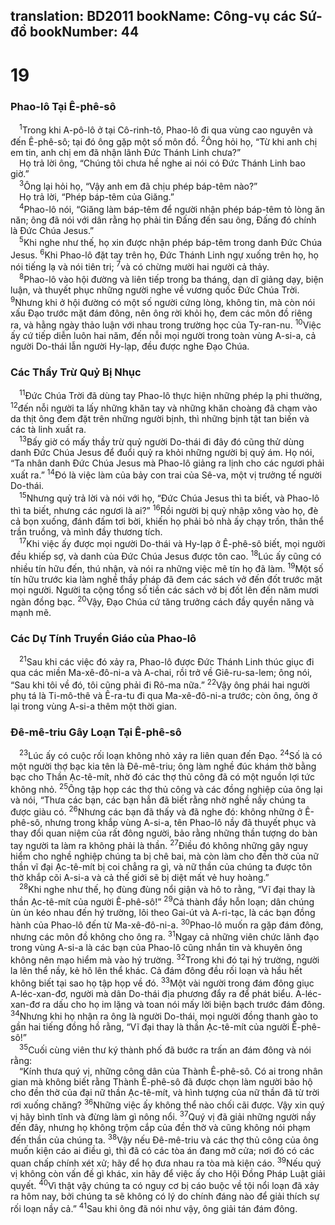 translation: BD2011
bookName: Công-vụ các Sứ-đồ 
bookNumber: 44
-------

<div class="title"><h1>19</h1><h3>Phao-lô Tại Ê-phê-sô</h3></div>
<span class="verse cong_19_1"> <sup>1</sup>Trong khi A-pô-lô ở tại Cô-rinh-tô, Phao-lô đi qua vùng cao nguyên và đến Ê-phê-sô; tại đó ông gặp một số môn đồ. </span>
<span class="verse cong_19_2"><sup>2</sup>Ông hỏi họ, “Từ khi anh chị em tin, anh chị em đã nhận lãnh Ðức Thánh Linh chưa?”<br/> Họ trả lời ông, “Chúng tôi chưa hề nghe ai nói có Ðức Thánh Linh bao giờ.”<br/></span>
<span class="verse cong_19_3"> <sup>3</sup>Ông lại hỏi họ, “Vậy anh em đã chịu phép báp-têm nào?”<br/> Họ trả lời, “Phép báp-têm của Giăng.”<br/></span>
<span class="verse cong_19_4"> <sup>4</sup>Phao-lô nói, “Giăng làm báp-têm để người nhận phép báp-têm tỏ lòng ăn năn; ông đã nói với dân rằng họ phải tin Ðấng đến sau ông, Ðấng đó chính là Ðức Chúa Jesus.”<br/></span>
<span class="verse cong_19_5"> <sup>5</sup>Khi nghe như thế, họ xin được nhận phép báp-têm trong danh Ðức Chúa Jesus. </span>
<span class="verse cong_19_6"><sup>6</sup>Khi Phao-lô đặt tay trên họ, Ðức Thánh Linh ngự xuống trên họ, họ nói tiếng lạ và nói tiên tri; </span>
<span class="verse cong_19_7"><sup>7</sup>và có chừng mười hai người cả thảy.<br/></span>
<span class="verse cong_19_8"> <sup>8</sup>Phao-lô vào hội đường và liên tiếp trong ba tháng, dạn dĩ giảng dạy, biện luận, và thuyết phục những người nghe về vương quốc Ðức Chúa Trời. </span>
<span class="verse cong_19_9"><sup>9</sup>Nhưng khi ở hội đường có một số người cứng lòng, không tin, mà còn nói xấu Ðạo trước mặt đám đông, nên ông rời khỏi họ, đem các môn đồ riêng ra, và hằng ngày thảo luận với nhau trong trường học của Ty-ran-nu. </span>
<span class="verse cong_19_10"><sup>10</sup>Việc ấy cứ tiếp diễn luôn hai năm, đến nỗi mọi người trong toàn vùng A-si-a, cả người Do-thái lẫn người Hy-lạp, đều được nghe Ðạo Chúa. <br/></span>
<div class="title"><h3>Các Thầy Trừ Quỷ Bị Nhục</h3></div>
<span class="verse cong_19_11"> <sup>11</sup>Ðức Chúa Trời đã dùng tay Phao-lô thực hiện những phép lạ phi thường, </span>
<span class="verse cong_19_12"><sup>12</sup>đến nỗi người ta lấy những khăn tay và những khăn choàng đã chạm vào da thịt ông đem đặt trên những người bịnh, thì những bịnh tật tan biến và các tà linh xuất ra.<br/></span>
<span class="verse cong_19_13"> <sup>13</sup>Bấy giờ có mấy thầy trừ quỷ người Do-thái đi đây đó cũng thử dùng danh Ðức Chúa Jesus để đuổi quỷ ra khỏi những người bị quỷ ám. Họ nói, “Ta nhân danh Ðức Chúa Jesus mà Phao-lô giảng ra lịnh cho các ngươi phải xuất ra.” </span>
<span class="verse cong_19_14"><sup>14</sup>Ðó là việc làm của bảy con trai của Sê-va, một vị trưởng tế người Do-thái.<br/></span>
<span class="verse cong_19_15"> <sup>15</sup>Nhưng quỷ trả lời và nói với họ, “Ðức Chúa Jesus thì ta biết, và Phao-lô thì ta biết, nhưng các ngươi là ai?” </span>
<span class="verse cong_19_16"><sup>16</sup>Rồi người bị quỷ nhập xông vào họ, đè cả bọn xuống, đánh đấm tơi bời, khiến họ phải bỏ nhà ấy chạy trốn, thân thể trần truồng, và mình đầy thương tích.<br/></span>
<span class="verse cong_19_17"> <sup>17</sup>Khi việc ấy được mọi người Do-thái và Hy-lạp ở Ê-phê-sô biết, mọi người đều khiếp sợ, và danh của Ðức Chúa Jesus được tôn cao. </span>
<span class="verse cong_19_18"><sup>18</sup>Lúc ấy cũng có nhiều tín hữu đến, thú nhận, và nói ra những việc mê tín họ đã làm. </span>
<span class="verse cong_19_19"><sup>19</sup>Một số tín hữu trước kia làm nghề thầy pháp đã đem các sách vở đến đốt trước mặt mọi người. Người ta cộng tổng số tiền các sách vở bị đốt lên đến năm mươi ngàn đồng bạc. </span>
<span class="verse cong_19_20"><sup>20</sup>Vậy, Ðạo Chúa cứ tăng trưởng cách đầy quyền năng và mạnh mẽ.<br/></span>
<div class="title"><h3>Các Dự Tính Truyền Giáo của Phao-lô</h3></div>
<span class="verse cong_19_21"> <sup>21</sup>Sau khi các việc đó xảy ra, Phao-lô được Ðức Thánh Linh thúc giục đi qua các miền Ma-xê-đô-ni-a và A-chai, rồi trở về Giê-ru-sa-lem; ông nói, “Sau khi tôi về đó, tôi cũng phải đi Rô-ma nữa.” </span>
<span class="verse cong_19_22"><sup>22</sup>Vậy ông phái hai người phụ tá là Ti-mô-thê và Ê-ra-tu đi qua Ma-xê-đô-ni-a trước; còn ông, ông ở lại trong vùng A-si-a thêm một thời gian.<br/></span>
<div class="title"><h3>Ðê-mê-triu Gây Loạn Tại Ê-phê-sô</h3></div>
<span class="verse cong_19_23"> <sup>23</sup>Lúc ấy có cuộc rối loạn không nhỏ xảy ra liên quan đến Ðạo. </span>
<span class="verse cong_19_24"><sup>24</sup>Số là có một người thợ bạc kia tên là Ðê-mê-triu; ông làm nghề đúc khám thờ bằng bạc cho Thần Ạc-tê-mít, nhờ đó các thợ thủ công đã có một nguồn lợi tức không nhỏ. </span>
<span class="verse cong_19_25"><sup>25</sup>Ông tập họp các thợ thủ công và các đồng nghiệp của ông lại và nói, “Thưa các bạn, các bạn hẳn đã biết rằng nhờ nghề nầy chúng ta được giàu có. </span>
<span class="verse cong_19_26"><sup>26</sup>Nhưng các bạn đã thấy và đã nghe đó: không những ở Ê-phê-sô, nhưng trong khắp vùng A-si-a, tên Phao-lô nầy đã thuyết phục và thay đổi quan niệm của rất đông người, bảo rằng những thần tượng do bàn tay người ta làm ra không phải là thần. </span>
<span class="verse cong_19_27"><sup>27</sup>Ðiều đó không những gây nguy hiểm cho nghề nghiệp chúng ta bị chê bai, mà còn làm cho đền thờ của nữ thần vĩ đại Ạc-tê-mít bị coi chẳng ra gì, và nữ thần của chúng ta được tôn thờ khắp cõi A-si-a và cả thế giới sẽ bị diệt mất vẻ huy hoàng.”<br/></span>
<span class="verse cong_19_28"> <sup>28</sup>Khi nghe như thế, họ đùng đùng nổi giận và hô to rằng, “Vĩ đại thay là thần Ạc-tê-mít của người Ê-phê-sô!” </span>
<span class="verse cong_19_29"><sup>29</sup>Cả thành đầy hỗn loạn; dân chúng ùn ùn kéo nhau đến hý trường, lôi theo Gai-út và A-ri-tạc, là các bạn đồng hành của Phao-lô đến từ Ma-xê-đô-ni-a. </span>
<span class="verse cong_19_30"><sup>30</sup>Phao-lô muốn ra gặp đám đông, nhưng các môn đồ không cho ông ra. </span>
<span class="verse cong_19_31"><sup>31</sup>Ngay cả những viên chức lãnh đạo trong vùng A-si-a là các bạn của Phao-lô cũng nhắn tin và khuyên ông không nên mạo hiểm mà vào hý trường. </span>
<span class="verse cong_19_32"><sup>32</sup>Trong khi đó tại hý trường, người la lên thể nầy, kẻ hô lên thể khác. Cả đám đông đều rối loạn và hầu hết không biết tại sao họ tập họp về đó. </span>
<span class="verse cong_19_33"><sup>33</sup>Một vài người trong đám đông giục A-léc-xan-đơ, người mà dân Do-thái địa phương đẩy ra để phát biểu. A-léc-xan-đơ ra dấu cho họ im lặng và toan nói mấy lời biện bạch trước đám đông. </span>
<span class="verse cong_19_34"><sup>34</sup>Nhưng khi họ nhận ra ông là người Do-thái, mọi người đồng thanh gào to gần hai tiếng đồng hồ rằng, “Vĩ đại thay là thần Ạc-tê-mít của người Ê-phê-sô!”<br/></span>
<span class="verse cong_19_35"> <sup>35</sup>Cuối cùng viên thư ký thành phố đã bước ra trấn an đám đông và nói rằng:<br/> “Kính thưa quý vị, những công dân của Thành Ê-phê-sô. Có ai trong nhân gian mà không biết rằng Thành Ê-phê-sô đã được chọn làm người bảo hộ cho đền thờ của đại nữ thần Ạc-tê-mít, và hình tượng của nữ thần đã từ trời rơi xuống chăng? </span>
<span class="verse cong_19_36"><sup>36</sup>Những việc ấy không thể nào chối cãi được. Vậy xin quý vị hãy bình tĩnh và đừng làm gì nông nổi. </span>
<span class="verse cong_19_37"><sup>37</sup>Quý vị đã giải những người nầy đến đây, nhưng họ không trộm cắp của đền thờ và cũng không nói phạm đến thần của chúng ta. </span>
<span class="verse cong_19_38"><sup>38</sup>Vậy nếu Ðê-mê-triu và các thợ thủ công của ông muốn kiện cáo ai điều gì, thì đã có các tòa án đang mở cửa; nơi đó có các quan chấp chính xét xử; hãy để họ đưa nhau ra tòa mà kiện cáo. </span>
<span class="verse cong_19_39"><sup>39</sup>Nếu quý vị không còn vấn đề gì khác, xin hãy để việc ấy cho Hội Ðồng Pháp Luật giải quyết. </span>
<span class="verse cong_19_40"><sup>40</sup>Vì thật vậy chúng ta có nguy cơ bị cáo buộc về tội nổi loạn đã xảy ra hôm nay, bởi chúng ta sẽ không có lý do chính đáng nào để giải thích sự rối loạn nầy cả.” </span>
<span class="verse cong_19_41"><sup>41</sup>Sau khi ông đã nói như vậy, ông giải tán đám đông.<br/></span>
